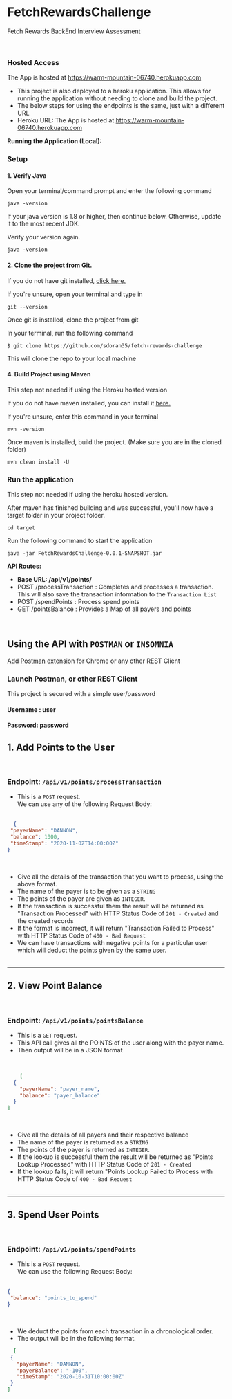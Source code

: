# FetchRewardsChallenge

Fetch Rewards BackEnd Interview Assessment

<br/>

### Hosted Access

The App is hosted at https://warm-mountain-06740.herokuapp.com
- This project is also deployed to a heroku application. This allows for running the application without needing to
  clone and build the project.
- The below steps for using the endpoints is the same, just with a different URL
- Heroku URL: The App is hosted at https://warm-mountain-06740.herokuapp.com

**Running the Application (Local):**

### Setup

#### 1. Verify Java
Open your terminal/command prompt and enter the following command
```
java -version
```
If your java version is 1.8 or higher, then continue below. Otherwise, update it to the most recent JDK.

Verify your version again.
```
java -version
```
#### 2. Clone the project from Git.
If you do not have git installed, [click here.](https://git-scm.com/downloads)

If you're unsure, open your terminal and type in
```
git --version
```

Once git is installed, clone the project from git

In your terminal, run the following command
```
$ git clone https://github.com/sdoran35/fetch-rewards-challenge
```
This will clone the repo to your local machine

#### 4. Build Project using Maven
This step not needed if using the Heroku hosted version

If you do not have maven installed, you can install it [here.](https://maven.apache.org/download.cgi)

If you're unsure, enter this command in your terminal
```
mvn -version
```

Once maven is installed, build the project. (Make sure you are in the cloned folder)
```
mvn clean install -U
```

### Run the application
This step not needed if using the heroku hosted version.

After maven has finished building and was successful, you'll now have a target folder in your project folder.
```
cd target
```
Run the following command to start the application
```
java -jar FetchRewardsChallenge-0.0.1-SNAPSHOT.jar
```


**API Routes:**

* **Base URL: /api/v1/points/**
* POST /processTransaction : Completes and processes a transaction. This will also save the transaction information to
  the `Transaction List`
* POST /spendPoints : Process spend points
* GET /pointsBalance : Provides a Map of all payers and points

<br/>

## **Using the API with `POSTMAN` or `INSOMNIA`**

Add [Postman](https://chrome.google.com/webstore/detail/postman/fhbjgbiflinjbdggehcddcbncdddomop?hl=en) extension for Chrome or any other REST Client

### Launch Postman, or other REST Client

This project is secured with a simple user/password
#### Username : user
#### Password: password


## 1. Add Points to the User

<br/>

### Endpoint: `/api/v1/points/processTransaction`

- This is a `POST` request. <br/>
  We can use any of the following Request Body:
  <br/><br/>

 ```JSON
   {
  "payerName": "DANNON",
  "balance": 1000,
  "timeStamp": "2020-11-02T14:00:00Z"
}
 ```

  <br/>

- Give all the details of the transaction that you want to process, using the above format.
- The name of the payer is to be given as a `STRING`
- The points of the payer are given as `INTEGER`.
- If the transaction is successful them the result will be returned as "Transaction Processed" with HTTP Status Code
  of `201 - Created` and the created records
- If the format is incorrect, it will return "Transaction Failed to Process" with HTTP Status Code of `400 - Bad Request`
- We can have transactions with negative points for a particular user which will deduct the points given by the same
  user.
  <br/>
  <br/>

---

## 2. View Point Balance

<br/>

### Endpoint: `/api/v1/points/pointsBalance`

- This is a `GET` request. <br/>
- This API call gives all the POINTS of the user along with the payer name.
- Then output will be in a JSON format

<br/>

```JSON
    [
  {
    "payerName": "payer_name",
    "balance": "payer_balance"
  }
]
```

<br/>

- Give all the details of all payers and their respective balance
- The name of the payer is returned as a `STRING`
- The points of the payer is returned as `INTEGER`.
- If the lookup is successful them the result will be returned as "Points Lookup Processed" with HTTP Status Code
  of `201 - Created`
- If the lookup fails, it will return "Points Lookup Failed to Process with HTTP Status Code
  of `400 - Bad Request`
  <br/>
  <br/>

---

## 3. Spend User Points

<br/>

### Endpoint: `/api/v1/points/spendPoints`

- This is a `POST` request. <br/>
  We can use the following Request Body:
  <br/><br/>

 ```JSON
{
  "balance": "points_to_spend"
}
 ```

  <br/>

- We deduct the points from each transaction in a chronological order.
- The output will be in the following format.

 ```JSON
   [
  {
    "payerName": "DANNON",
    "payerBalance": "-100",
    "timeStamp": "2020-10-31T10:00:00Z"
  }
]
 ```

  <br/>
  <br/>